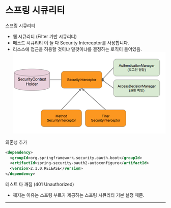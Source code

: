 # 스프링 시큐리티

스프링 시큐리티

* 웹 시큐리티 (Filter 기반 시큐리티)
* 메소드 시큐리티 이 둘 다 Security Interceptor를 사용합니다.
* 리소스에 접근을 허용할 것이냐 말것이냐를 결정하는 로직이 들어있음.
  ![img](images/spring_security.png)

의존성 추가

```xml
<dependency>
  <groupId>org.springframework.security.oauth.boot</groupId>
  <artifactId>spring-security-oauth2-autoconfigure</artifactId>
  <version>2.1.0.RELEASE</version>
</dependency>
```

테스트 다 깨짐 (401 Unauthorized)

* 깨지는 이유는 스프링 부트가 제공하는 스프링 시큐리티 기본 설정 때문.

---

